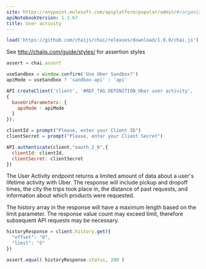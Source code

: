 ```yaml
---
site: https://anypoint.mulesoft.com/apiplatform/popular/admin/#/organizations/52560d3f-c37a-409d-9887-79e0a9a9ecff/dashboard/apis/19622/versions/20942/portal/pages/34516/edit
apiNotebookVersion: 1.1.67
title: User activity
---
```


```javascript
load('https://github.com/chaijs/chai/releases/download/1.9.0/chai.js')
```

See http://chaijs.com/guide/styles/ for assertion styles

```javascript
assert = chai.assert
```

```javascript
useSandbox = window.confirm('Use Uber Sandbox?')
apiMode = useSandbox ? 'sandbox-api' : 'api'
```

```javascript
API.createClient('client', '#REF_TAG_DEFENITION_Uber user activity',
{ 
  baseUriParameters: {  
    apiMode : apiMode
  } 
});
```

```javascript
clientId = prompt("Please, enter your Client ID")
clientSecret = prompt("Please, enter your Client Secret")
```

```javascript
API.authenticate(client,"oauth_2_0",{
  clientId: clientId,
  clientSecret: clientSecret
})
```

The User Activity endpoint returns a limited amount of data about a user's lifetime activity with Uber. The response will include pickup and dropoff times, the city the trips took place in, the distance of past requests, and information about which products were requested.

The history array in the response will have a maximum length based on the limit parameter. The response value count may exceed limit, therefore subsequent API requests may be necessary.

```javascript
historyResponse = client.history.get({
  "offset": "0",
  "limit": "5"
})
```

```javascript
assert.equal( historyResponse.status, 200 )
```